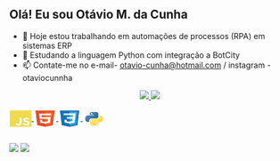 ## Olá! Eu sou Otávio M. da Cunha 
- 👀 Hoje estou trabalhando em automações de processos (RPA) em sistemas ERP
- 🌱 Estudando a linguagem Python com integração a BotCity
- 📫 Contate-me no e-mail- otavio-cunha@hotmail.com / instagram - otaviocunnha


<div align="center">
  <a href="https://github.com/otaviocunnha">
  <img height="150em" src="https://github-readme-stats.vercel.app/api?username=otaviocunnha&show_icons=true&theme=dark&include_all_commits=true&count_private=true"/>
  <img height="150em" src="https://github-readme-stats.vercel.app/api/top-langs/?username=otaviocunnha&layout=compact&langs_count=7&theme=dark"/>
</div>

<div style="display: inline_block"><br>
  <img align="center" alt="Rafa-Js" height="30" width="40" src="https://raw.githubusercontent.com/devicons/devicon/master/icons/javascript/javascript-plain.svg">
  <img align="center" alt="Rafa-HTML" height="30" width="40" src="https://raw.githubusercontent.com/devicons/devicon/master/icons/html5/html5-original.svg">
  <img align="center" alt="Rafa-CSS" height="30" width="40" src="https://raw.githubusercontent.com/devicons/devicon/master/icons/css3/css3-original.svg">
  <img align="center" alt="Rafa-Python" height="30" width="40" src="https://raw.githubusercontent.com/devicons/devicon/master/icons/python/python-original.svg">
</div>
  
  
  ##
  
  <div> 
  <a href="https://www.instagram.com/otaviocunnha" target="_blank"><img src="https://img.shields.io/badge/-Instagram-%23E4405F?style=for-the-badge&logo=instagram&logoColor=white" target="_blank"></a>
  <a href="https://www.linkedin.com/in/ot%C3%A1vio-marques-da-cunha-808408186" target="_blank"><img src="https://img.shields.io/badge/-LinkedIn-%230077B5?style=for-the-badge&logo=linkedin&logoColor=white" target="_blank"></a> 
  <div
  

  

